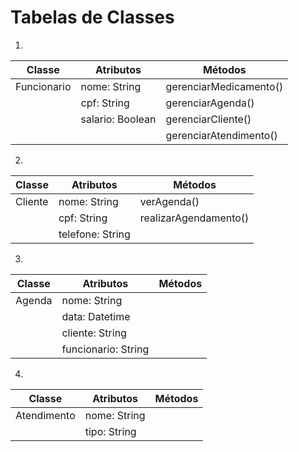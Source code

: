# Tabelas de Classes

1.
|    Classe   |     Atributos     |           Métodos         |
| ----------- | ----------------- | ------------------------- |
| Funcionario | nome: String | gerenciarMedicamento() |
| | cpf: String | gerenciarAgenda() |
| | salario: Boolean | gerenciarCliente() |
| | | gerenciarAtendimento() |

2.
|    Classe   |     Atributos     |           Métodos         |
| ----------- | ----------------- | ------------------------- |
| Cliente | nome: String      | verAgenda()    |
| | cpf: String | realizarAgendamento() |
| | telefone: String | |

3.
|    Classe   |     Atributos     |           Métodos         |
| ----------- | ----------------- | ------------------------- |
| Agenda | nome: String | |
| | data: Datetime | |
| | cliente: String | |
| | funcionario: String | |

4.
|    Classe   |     Atributos     |           Métodos         |
| ----------- | ----------------- | ------------------------- |
| Atendimento | nome: String | |
| | tipo: String | |


